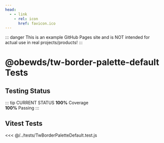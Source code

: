 ```yaml
---
head:
  - - link
    - rel: icon
      href: favicon.ico
---
```



::: danger
This is an example GitHub Pages site and is NOT intended for actual use in real projects/products!
:::




# @obewds/tw-border-palette-default Tests



## Testing Status

::: tip CURRENT STATUS
**100%** Coverage  
**100%** Passing
:::



## Vitest Tests

<<< @/../tests/TwBorderPaletteDefault.test.js